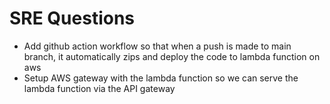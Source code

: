 # SRE Questions

- Add github action workflow so that when a push is made to main branch, it automatically zips and deploy the code to lambda function on aws
- Setup AWS gateway with the lambda function so we can serve the lambda function via the API gateway